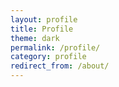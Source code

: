 ```yaml
---
layout: profile
title: Profile
theme: dark
permalink: /profile/
category: profile
redirect_from: /about/
---
```

